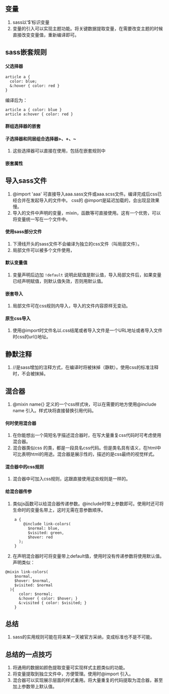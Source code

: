## 变量
1. sass以‘$’标识变量
2. 变量的引入可以实现主题功能。将关键数据提取变量，在需要改变主题的时候直接改变变量值，重新编译即可。

## sass嵌套规则

#### 父选择器
```
article a {
  color: blue;
  &:hover { color: red }
}
```
编译后为：
```
article a { color: blue }
article a:hover { color: red }
```
#### 群组选择器的嵌套
#### 子选择器和同层组合选择器>、+、~
1. 这些选择器可以直接在使用，包括在嵌套规则中
#### 嵌套属性

## 导入sass文件
1. @import 'aaa' 可直接导入aaa.sass文件或aaa.scss文件。编译完成后css已经合并在发起导入的文件中。
css的 @import是延迟加载的，会出现显效果慢。
2. 导入的文件中声明的变量，mixin，函数等可直接使用。这有一个优势，可以将变量统一写在一个文件中。
#### 使用sass部分文件
1. 下滑线开头的sass文件不会编译为独立的css文件（叫局部文件）。
2. 局部文件可以被多个文件使用，
#### 默认变量值
1. 变量声明后边加 `!default` 说明此赋值是默认值，导入局部文件后，如果变量已经声明赋值，则默认值失效，否则用默认值。
#### 嵌套导入
1. 局部文件可在css规则内导入，导入的文件内容原样无变动。
#### 原生css导入
1. 使用\@import时文件名以.css结尾或者导入文件是一个URL地址或者导入文件时css的url()地址。

## 静默注释
1. //是sass增加的注释方式，在编译时将被抹掉（静默）。使用css的标准注释时，不会被抹掉。

## 混合器
1. @mixin name{} 定义的一个css样式块，可以在需要的地方使用@include name 引入。样式块将直接替换引用代码。

#### 何时使用混合器
1. 在你能想出一个简短名字描述混合器时，在写大量重复css代码时可考虑使用混合器。
2. 混合器类似css 的类，都是一段具名css代码。但是类名具有语义，在html中可比表明html的用途。混合器是展示性的，描述的是css最终的视觉样式。
#### 混合器中的css规则
1. 混合器中可加入css规则，这跟直接使用这些规则是一样的。
#### 给混合器传参
1. 类似js函数可以给混合器传递参数。\@include时带上参数即可。使用时还可将生命时的变量名带上，这时无需在意参数顺序。
```
    a {
        @include link-colors(
          $normal: blue,
          $visited: green,
          $hover: red
      );
    }
```
2. 在声明混合器时可将变量带上default值，使用时没有传递参数将使用默认值。声明类似：
```
@mixin link-colors(
    $normal,
    $hover: $normal,
    $visited: $normal
  ){
      color: $normal;
      &:hover { color: $hover; }
      &:visited { color: $visited; }
    }
```



## 总结
1. sass的实用规则可能在将来某一天被官方采纳，变成标准也不是不可能。


## 总结的一点技巧
1. 将通用的数据如颜色提取变量可实现样式主题类似的功能。
2. 将变量提取到独立文件中，方便管理。使用时@import 引入。
3. 混合器可以实现展示层面的样式重用。将大量重复的代码提取为混合器，甚至加上参数带上默认值。

